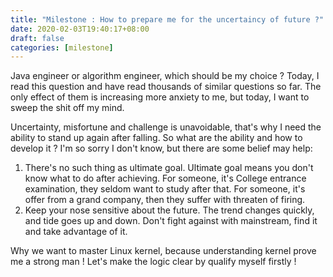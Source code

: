 ```yaml
---
title: "Milestone : How to prepare me for the uncertaincy of future ?"
date: 2020-02-03T19:40:17+08:00
draft: false
categories: [milestone]
---
```


Java engineer or algorithm engineer, which should be my choice ?
Today, I read this question and have read thousands of similar questions so far.
The only effect of them is increasing more anxiety to me, but today, I want to sweep the shit off my mind.

Uncertainty, misfortune and challenge is unavoidable, that's why I need the ability to stand up again after falling.
So what are the ability and how to develop it ? I'm so sorry I don't know, but there are some belief may help:
1. There's no such thing as ultimate goal. Ultimate goal means you don't know what to do after achieving. For someone, it's College entrance examination, they seldom want to study after that.
For someone, it's offer from a grand company, then they suffer with threaten of firing. 
2. Keep your nose sensitive about the future. The trend changes quickly, and tide goes up and down. Don't fight against with mainstream, find it and take advantage of it.

Why we want to master Linux kernel, because understanding kernel prove me a strong man ! Let's make the logic clear by qualify myself firstly !
